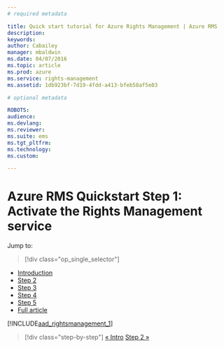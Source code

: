```yaml
---
# required metadata

title: Quick start tutorial for Azure Rights Management | Azure RMS
description:
keywords:
author: Cabailey
manager: mbaldwin
ms.date: 04/07/2016
ms.topic: article
ms.prod: azure
ms.service: rights-management
ms.assetid: 1db923bf-7d19-4fdd-a413-bfeb58af5e03

# optional metadata

ROBOTS: 
audience:
ms.devlang:
ms.reviewer:
ms.suite: ems
ms.tgt_pltfrm:
ms.technology:
ms.custom:

---
```




# Azure RMS Quickstart Step 1: Activate the Rights Management service

Jump to: 
> [!div class="op_single_selector"]
- [Introduction](rms-quickstart-intro.md)
- [Step 2](rms-quickstart-step2.md)
- [Step 3](rms-quickstart-step3.md)
- [Step 4](rms-quickstart-step4.md)
- [Step 5](rms-quickstart-step5.md)
- [Full article](rms-quickstart.md)

[!INCLUDE[aad_rightsmanagement_1](../includes/rms-quickstart-step1-include.md)] 

>[!div class="step-by-step"]
[« Intro](rms-quickstart-intro.md)
[Step 2 »](rms-quickstart-step1.md)